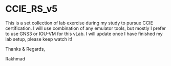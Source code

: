 # CCIE_RS_v5

This is a set collection of lab exercise during my study to pursue CCIE certification. I will use combination of any emulator tools, but mostly I prefer to use GNS3 or IOU-VM for this vLab. I will update once I have finished my lab setup, please keep watch it!

Thanks & Regards,

Rakhmad
